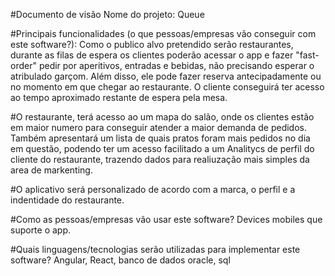 #Documento de visão
Nome do projeto: Queue

#Principais funcionalidades (o que pessoas/empresas vão conseguir com este software?):
Como o publico alvo pretendido serão restaurantes, durante as filas de espera os clientes poderão acessar o app e 
fazer "fast-order" pedir por aperitivos, entradas e bebidas, não precisando esperar o atribulado garçom. 
Além disso, ele pode fazer reserva antecipadamente ou no momento em que chegar ao restaurante.
O cliente conseguirá ter acesso ao tempo aproximado restante de espera pela mesa.

#O restaurante, terá acesso ao um mapa do salão, onde os clientes estão em maior numero para conseguir atender a maior demanda de pedidos.
Também apresentará um lista de quais pratos foram mais pedidos no dia em questão, podendo ter um acesso facilitado a um Analitycs de perfil do cliente do restaurante, 
trazendo dados para realiuzação mais simples da area de markenting.

#O aplicativo será personalizado de acordo com a marca, o perfil e a indentidade do restaurante.

#Como as pessoas/empresas vão usar este software?
Devices mobiles que suporte o app.

#Quais linguagens/tecnologias serão utilizadas para implementar este software?
Angular, React, banco de dados oracle, sql 
